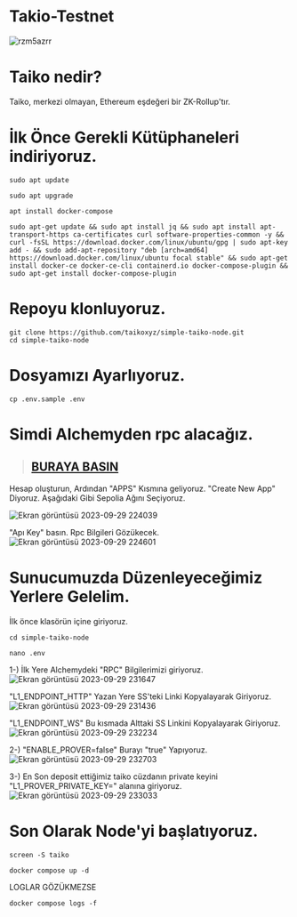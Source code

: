 # Takio-Testnet

![rzm5azrr](https://github.com/tuncgs52/Takio-Testnet/assets/80161670/712a3f97-7bfb-4a1c-b742-bb9cf17f179a)

# Taiko nedir?
Taiko, merkezi olmayan, Ethereum eşdeğeri bir ZK-Rollup'tır. 

# İlk Önce Gerekli Kütüphaneleri indiriyoruz.

```
sudo apt update
```

```
sudo apt upgrade
```

```
apt install docker-compose
```

```
sudo apt-get update && sudo apt install jq && sudo apt install apt-transport-https ca-certificates curl software-properties-common -y && curl -fsSL https://download.docker.com/linux/ubuntu/gpg | sudo apt-key add - && sudo add-apt-repository "deb [arch=amd64] https://download.docker.com/linux/ubuntu focal stable" && sudo apt-get install docker-ce docker-ce-cli containerd.io docker-compose-plugin && sudo apt-get install docker-compose-plugin
```

# Repoyu klonluyoruz.

```
git clone https://github.com/taikoxyz/simple-taiko-node.git
cd simple-taiko-node
```


# Dosyamızı Ayarlıyoruz.

```
cp .env.sample .env
```

# Simdi Alchemyden rpc alacağız.
> ## [BURAYA BASIN]([https://scan.mindnetwork.xyz/](https://alchemy.com/?r=Tg4MzUyMTk1NjI3M)https://alchemy.com/?r=Tg4MzUyMTk1NjI3M)

 Hesap oluşturun, Ardından "APPS" Kısmına geliyoruz. 
"Create New App" Diyoruz. Aşağıdaki Gibi Sepolia Ağını Seçiyoruz.

![Ekran görüntüsü 2023-09-29 224039](https://github.com/tuncgs52/Takio-Testnet/assets/80161670/830bb4bf-d97e-4661-9cb5-4396fe76f222)

"Apı Key" basın. Rpc Bilgileri Gözükecek.
![Ekran görüntüsü 2023-09-29 224601](https://github.com/tuncgs52/Takio-Testnet/assets/80161670/75a93e9f-6905-42da-ad72-db257943bd8c)


# Sunucumuzda Düzenleyeceğimiz Yerlere Gelelim.
İlk önce klasörün içine giriyoruz.

```
cd simple-taiko-node
```

```
nano .env
```
1-) İlk Yere Alchemydeki "RPC" Bilgilerimizi giriyoruz.
![Ekran görüntüsü 2023-09-29 231647](https://github.com/tuncgs52/Takio-Testnet/assets/80161670/2661a09c-8ddd-41ee-a2a1-6bcffbc378fe)

"L1_ENDPOINT_HTTP" Yazan Yere SS'teki Linki Kopyalayarak Giriyoruz.
![Ekran görüntüsü 2023-09-29 231436](https://github.com/tuncgs52/Takio-Testnet/assets/80161670/e160c67d-d49d-48cb-84b9-f2aa2e11ae6b)

"L1_ENDPOINT_WS" Bu kısmada Alttaki SS Linkini Kopyalayarak Giriyoruz.
![Ekran görüntüsü 2023-09-29 232234](https://github.com/tuncgs52/Takio-Testnet/assets/80161670/a28b9342-2c34-4a51-80d6-4cfa020a6548)

2-) "ENABLE_PROVER=false" Burayı "true" Yapıyoruz.
![Ekran görüntüsü 2023-09-29 232703](https://github.com/tuncgs52/Takio-Testnet/assets/80161670/a7c9017b-72e2-494e-b67a-15d6c7f4964f)

3-) En Son deposit ettiğimiz taiko cüzdanın private keyini "L1_PROVER_PRIVATE_KEY=" alanına giriyoruz.
![Ekran görüntüsü 2023-09-29 233033](https://github.com/tuncgs52/Takio-Testnet/assets/80161670/1ceb3e76-9d12-4030-af97-726e8d0607a8)

# Son Olarak Node'yi başlatıyoruz.

```
screen -S taiko
```

```
docker compose up -d
```

LOGLAR GÖZÜKMEZSE

```
docker compose logs -f
```


